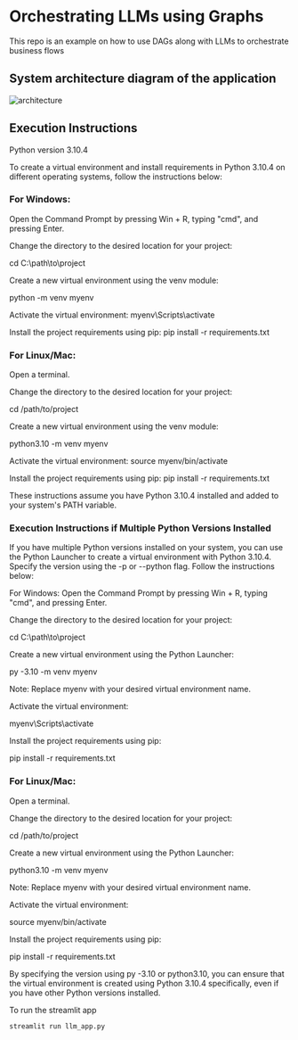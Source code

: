# Orchestrating LLMs using Graphs

This repo is an example on how to use DAGs along with LLMs to orchestrate business flows

## System architecture diagram of the application

![architecture](https://github.com/iamraja7/langchain-app/assets/43564733/8be680ba-91c6-44df-88de-9635f6cc8dfe)

## Execution Instructions

Python version 3.10.4

To create a virtual environment and install requirements in Python 3.10.4 on different operating systems, follow the instructions below:

### For Windows:

Open the Command Prompt by pressing Win + R, typing "cmd", and pressing Enter.

Change the directory to the desired location for your project:


cd C:\path\to\project

Create a new virtual environment using the venv module:


python -m venv myenv

Activate the virtual environment:
myenv\Scripts\activate


Install the project requirements using pip:
pip install -r requirements.txt

### For Linux/Mac:
Open a terminal.

Change the directory to the desired location for your project:

cd /path/to/project

Create a new virtual environment using the venv module:

python3.10 -m venv myenv


Activate the virtual environment:
source myenv/bin/activate

Install the project requirements using pip:
pip install -r requirements.txt

These instructions assume you have Python 3.10.4 installed and added to your system's PATH variable.

### Execution Instructions if Multiple Python Versions Installed

If you have multiple Python versions installed on your system, you can use the Python Launcher to create a virtual environment with Python 3.10.4. Specify the version using the -p or --python flag. Follow the instructions below:

For Windows:
Open the Command Prompt by pressing Win + R, typing "cmd", and pressing Enter.

Change the directory to the desired location for your project:

cd C:\path\to\project

Create a new virtual environment using the Python Launcher:

py -3.10 -m venv myenv

Note: Replace myenv with your desired virtual environment name.

Activate the virtual environment:


myenv\Scripts\activate


Install the project requirements using pip:

pip install -r requirements.txt


### For Linux/Mac:
Open a terminal.

Change the directory to the desired location for your project:

cd /path/to/project

Create a new virtual environment using the Python Launcher:


python3.10 -m venv myenv


Note: Replace myenv with your desired virtual environment name.

Activate the virtual environment:

source myenv/bin/activate


Install the project requirements using pip:

pip install -r requirements.txt


By specifying the version using py -3.10 or python3.10, you can ensure that the virtual environment is created using Python 3.10.4 specifically, even if you have other Python versions installed.


To run the streamlit app

`streamlit run llm_app.py`
